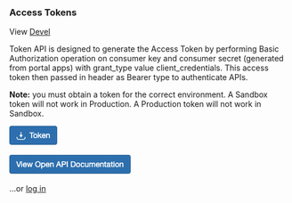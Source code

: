 ### Access Tokens

View      [Devel](devel.md)

Token API is designed to generate the Access Token by performing Basic Authorization operation on consumer key and consumer secret (generated from portal apps) with grant_type value client_credentials. This access token then passed in header as Bearer type to authenticate APIs.

**Note:** you must obtain a token for the correct environment.  A Sandbox token will not work in Production. A Production token will not work in Sandbox.


[![Token](assets/images/token-button.png)](https://card-dit1-dsp.apimz.onefiserv.net:8079/tou/2637/915)

  
 
[![View Open API Documentation](assets/images/view-open-api-documentation.png)](https://card-dit1-dsp.apimz.onefiserv.net:8079/apis/token)

    
        
...or [log in](https://card-dit1-dsp.apimz.onefiserv.net:8079/user/login)
